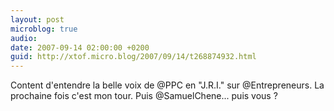 ```yaml
---
layout: post
microblog: true
audio: 
date: 2007-09-14 02:00:00 +0200
guid: http://xtof.micro.blog/2007/09/14/t268874932.html
---
```

Content d'entendre la belle voix de @PPC en "J.R.I." sur @Entrepreneurs. La prochaine fois c'est mon tour. Puis @SamuelChene... puis vous ?
